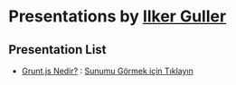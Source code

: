 # Presentations by [Ilker Guller](http://ilkerguller.com)

## Presentation List

- [Grunt.js Nedir?](https://github.com/Sly777/presentations/tree/master/GruntJsNedir) : [Sunumu Görmek için Tıklayın](http://sly777.github.io/presentations/GruntJsNedir/)